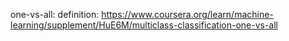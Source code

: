 one-vs-all:
    definition:
        https://www.coursera.org/learn/machine-learning/supplement/HuE6M/multiclass-classification-one-vs-all
